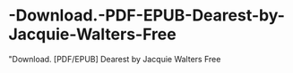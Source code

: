 # -Download.-PDF-EPUB-Dearest-by-Jacquie-Walters-Free
"Download. [PDF/EPUB] Dearest by Jacquie  Walters Free
